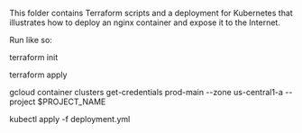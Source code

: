 This folder contains Terraform scripts and a deployment for Kubernetes that illustrates how to deploy an nginx container and expose it to the Internet.

Run like so:

 terraform init

 terraform apply

 gcloud container clusters get-credentials prod-main --zone us-central1-a --project $PROJECT_NAME

 kubectl apply -f deployment.yml
